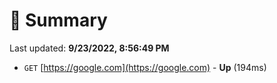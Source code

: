 # 📖 Summary
Last updated: **9/23/2022, 8:56:49 PM**

- `GET` [https://google.com](https://google.com) - **Up** (194ms)
